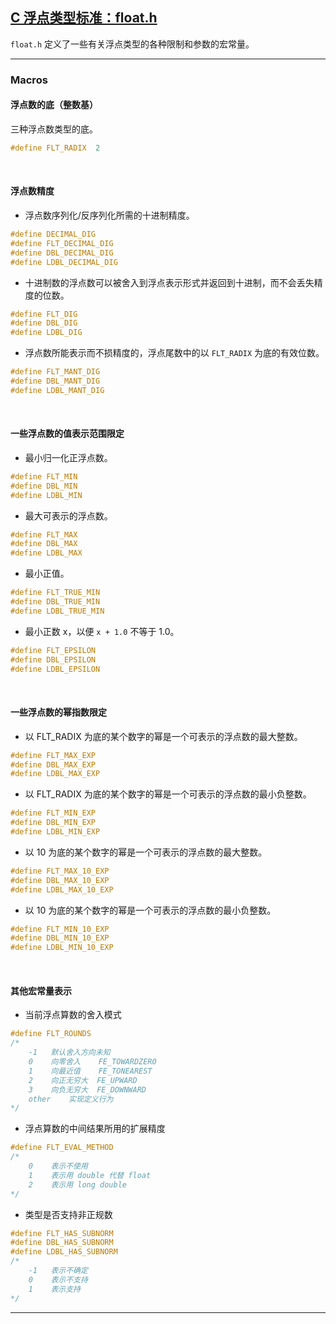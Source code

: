 ## [C 浮点类型标准：float.h](./clib-test/s_float.h)

`float.h` 定义了一些有关浮点类型的各种限制和参数的宏常量。

---
### Macros

#### 浮点数的底（整数基）

三种浮点数类型的底。

```c
#define FLT_RADIX  2
```

<br>

#### 浮点数精度

- 浮点数序列化/反序列化所需的十进制精度。

```c
#define DECIMAL_DIG
#define FLT_DECIMAL_DIG
#define DBL_DECIMAL_DIG
#define LDBL_DECIMAL_DIG
```

- 十进制数的浮点数可以被舍入到浮点表示形式并返回到十进制，而不会丢失精度的位数。

```c
#define FLT_DIG
#define DBL_DIG
#define LDBL_DIG
```

- 浮点数所能表示而不损精度的，浮点尾数中的以 `FLT_RADIX` 为底的有效位数。

```c
#define FLT_MANT_DIG
#define DBL_MANT_DIG
#define LDBL_MANT_DIG
```

<br>

#### 一些浮点数的值表示范围限定

- 最小归一化正浮点数。

```c
#define FLT_MIN
#define DBL_MIN
#define LDBL_MIN
```

- 最大可表示的浮点数。

```c
#define FLT_MAX
#define DBL_MAX
#define LDBL_MAX
```

- 最小正值。

```c
#define FLT_TRUE_MIN
#define DBL_TRUE_MIN
#define LDBL_TRUE_MIN
```

- 最小正数 x，以便 `x + 1.0` 不等于 1.0。

```c
#define FLT_EPSILON
#define DBL_EPSILON
#define LDBL_EPSILON
```

<br>

#### 一些浮点数的幂指数限定

- 以 FLT_RADIX 为底的某个数字的幂是一个可表示的浮点数的最大整数。

```c
#define FLT_MAX_EXP
#define DBL_MAX_EXP
#define LDBL_MAX_EXP
```

- 以 FLT_RADIX 为底的某个数字的幂是一个可表示的浮点数的最小负整数。

```c
#define FLT_MIN_EXP
#define DBL_MIN_EXP
#define LDBL_MIN_EXP
```

- 以 10 为底的某个数字的幂是一个可表示的浮点数的最大整数。

```c
#define FLT_MAX_10_EXP
#define DBL_MAX_10_EXP
#define LDBL_MAX_10_EXP
```

- 以 10 为底的某个数字的幂是一个可表示的浮点数的最小负整数。

```c
#define FLT_MIN_10_EXP
#define DBL_MIN_10_EXP
#define LDBL_MIN_10_EXP
```

<br>

#### 其他宏常量表示

- 当前浮点算数的舍入模式

```c
#define FLT_ROUNDS 
/*
    -1   默认舍入方向未知
    0    向零舍入    FE_TOWARDZERO
    1    向最近值    FE_TONEAREST
    2    向正无穷大  FE_UPWARD
    3    向负无穷大  FE_DOWNWARD
    other    实现定义行为
*/
```

- 浮点算数的中间结果所用的扩展精度

```c
#define FLT_EVAL_METHOD 
/*
    0    表示不使用
    1    表示用 double 代替 float
    2    表示用 long double
*/
```

- 类型是否支持非正规数

```c
#define FLT_HAS_SUBNORM
#define DBL_HAS_SUBNORM
#define LDBL_HAS_SUBNORM
/*
    -1   表示不确定
    0    表示不支持
    1    表示支持
*/
```

---